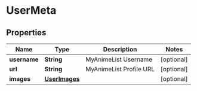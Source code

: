 

# UserMeta


## Properties

| Name | Type | Description | Notes |
|------------ | ------------- | ------------- | -------------|
|**username** | **String** | MyAnimeList Username |  [optional] |
|**url** | **String** | MyAnimeList Profile URL |  [optional] |
|**images** | [**UserImages**](UserImages.md) |  |  [optional] |



